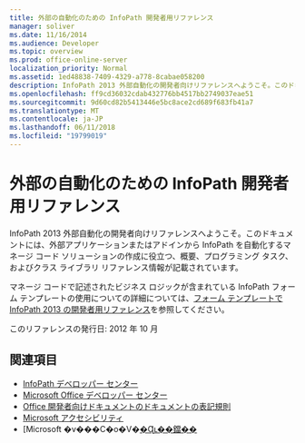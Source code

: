```yaml
---
title: 外部の自動化のための InfoPath 開発者用リファレンス
manager: soliver
ms.date: 11/16/2014
ms.audience: Developer
ms.topic: overview
ms.prod: office-online-server
localization_priority: Normal
ms.assetid: 1ed48838-7409-4329-a778-8cabae058200
description: InfoPath 2013 外部自動化の開発者向けリファレンスへようこそ。このドキュメントには、外部アプリケーションまたはアドインから InfoPath を自動化するマネージ コード ソリューションの作成に役立つ、概要、プログラミング タスク、およびクラス ライブラリ リファレンス情報が記載されています。
ms.openlocfilehash: ff9cd36032cdab432776bb4517bb2749037eae51
ms.sourcegitcommit: 9d60cd82b5413446e5bc8ace2cd689f683fb41a7
ms.translationtype: MT
ms.contentlocale: ja-JP
ms.lasthandoff: 06/11/2018
ms.locfileid: "19799019"
---
```

# <a name="infopath-developer-reference-for-external-automation"></a>外部の自動化のための InfoPath 開発者用リファレンス

InfoPath 2013 外部自動化の開発者向けリファレンスへようこそ。このドキュメントには、外部アプリケーションまたはアドインから InfoPath を自動化するマネージ コード ソリューションの作成に役立つ、概要、プログラミング タスク、およびクラス ライブラリ リファレンス情報が記載されています。
  
マネージ コードで記述されたビジネス ロジックが含まれている InfoPath フォーム テンプレートの使用についての詳細については、[フォーム テンプレートで InfoPath 2013 の開発者用リファレンス](http://go.microsoft.com/fwlink/?LinkId=159764)を参照してください。
  
このリファレンスの発行日: 2012 年 10 月
  
## <a name="see-also"></a>関連項目

- [InfoPath デベロッパー センター](http://msdn.microsoft.com/en-us/office/aa905434.aspx)  
- [Microsoft Office デベロッパー センター](http://msdn.microsoft.com/en-us/office/default.aspx)
- [Office 開発者向けドキュメントのドキュメントの表記規則](http://msdn.microsoft.com/en-us/office/aa905365.aspx)
- [Microsoft アクセシビリティ](http://www.microsoft.com/ENABLE/)
- [Microsoft �v���C�o�V�[�Ɋւ��鐺��](http://privacy.microsoft.com/en-us/default.mspx)
  

